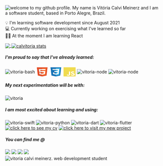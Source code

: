 
<div>    
  <img alt="welcome to my github profile. My name is Vitória Calvi Meinerz and I am a software student, based in Porto Alegre, Brazil." src="https://user-images.githubusercontent.com/95686401/167902558-665207dc-5203-48d0-aad3-6b1471d26f6f.png" /> 
</div>


💡   I'm learning software development since August 2021 <br>
💻 Currently working on exercising what I've learned so far <br>
  👩‍💻 At the moment I am learning React <br>


<!-- profile inf -->
<div style="display: inline-block">
<a href="https://github.com/calvitoria">
  <img align="center" width="400px" src="https://github-readme-stats.vercel.app/api?username=calvitoria&show_icons=true&title_color=af87ff&bg_color=22272e&icon_color=0ba2be&hide_border=true&theme=material-palenight&include_all_commits=true&count_private=false" />
</a> 
  
<a href="https://github.com/calvitoria">
  <img align="center" width="400px" src="https://github-readme-stats.vercel.app/api/top-langs/?username=calvitoria&bg_color=22272e&icon_color=0ba2be&title_color=af87ff&hide_border=true&layout=compact&theme=material-palenight" alt="calvitoria stats" />
</a>  
</div>

  <!-- about my journey as a web developer -->
  ##### I'm proud to say that I've already learned:
 <div style="display: inline_block">
    
  <img align="center" alt="vitoria-bash" height="30" width="40" src="https://cdn.jsdelivr.net/gh/devicons/devicon/icons/bash/bash-original.svg" /> 
  <img align="center" alt="vitoria-HTML" height="30" width="40" src="https://raw.githubusercontent.com/devicons/devicon/master/icons/html5/html5-original.svg"/>
  <img align="center" alt="vitoria-CSS" height="30" width="40" src="https://raw.githubusercontent.com/devicons/devicon/master/icons/css3/css3-original.svg"/>
  <img align="center" alt="vitoria-Js" height="30" width="40" src="https://raw.githubusercontent.com/devicons/devicon/master/icons/javascript/javascript-plain.svg"/>
   <img align="center" alt="vitoria-node" height="30" width="40" src="https://cdn.jsdelivr.net/gh/devicons/devicon/icons/nodejs/nodejs-original.svg" />
  <img align="center" alt="vitoria-node" height="30" width="40" src="https://cdn.jsdelivr.net/gh/devicons/devicon/icons/jest/jest-plain.svg" />
    
</div>
  

   ##### My next experimentation will be with:
<div style="display: inline_block">
  <img align="center" alt="vitoria" height="30" width="40" src="https://cdn.jsdelivr.net/gh/devicons/devicon/icons/react/react-original.svg" />
</div>
          
   ##### I am most excited about learning and using:
<div style="display: inline_block">
  
  <img align="center" alt="vitoria-swift" height="30" width="40" src="https://cdn.jsdelivr.net/gh/devicons/devicon/icons/swift/swift-original.svg" />
  <img align="center" alt="vitoria-python" height="30" width="40" src="https://cdn.jsdelivr.net/gh/devicons/devicon/icons/python/python-original.svg" />
  <img align="center" alt="vitoria-dart" height="30" width="40" src="https://cdn.jsdelivr.net/gh/devicons/devicon/icons/dart/dart-original.svg" />
  <img align="center" alt="vitoria-flutter" height="30" width="40" src="https://cdn.jsdelivr.net/gh/devicons/devicon/icons/flutter/flutter-original.svg" />  
  
</div>

<div>
  <a href="https://drive.google.com/file/d/1Ok_Pj80TydNqsgtM0OCv9yPoHrYwgxch/view?usp=sharing" target="_blank">
    <img width="250px" alt="click here to see my cv" src="https://user-images.githubusercontent.com/95686401/171937678-dc7af90d-0e1e-45b7-a4f8-ce363912a18b.png"></a> 
  <a href="https://github.com/calvitoria/calvitoria-sound" target="_blank">
    <img width="250px" alt="click here to visit my new project" src="https://user-images.githubusercontent.com/95686401/169899978-fffe94a4-ae82-4a65-b9cb-26d8f9e1664d.png"></a> 
</div> 

  
  ##### You can find me @
    
<div> 
  <a href="https://www.instagram.com/calvitoria/" target="_blank"><img src="https://img.shields.io/badge/-Instagram-%23E4405F?style=for-the-badge&logo=instagram&logoColor=white" target="_blank"></a>
  <a href = "mailto:calvi.vitoria@gmail.com"><img src="https://img.shields.io/badge/-Gmail-%23333?style=for-the-badge&logo=gmail&logoColor=white" target="_blank"></a>
  <a href="https://www.linkedin.com/in/calvitoria/" target="_blank"><img src="https://img.shields.io/badge/-LinkedIn-0ba2be?style=for-the-badge&logo=linkedin&logoColor=white" target="_blank"></a> 
  </a>
  <a href="https://calvitoria.github.io/" target="_blank"><img src="https://img.shields.io/badge/-Portfolio-af87ff?style=for-the-badge&logo=Github&logoColor=ffffff&link=calvitoria.github.io"></a> 
</div>
  
<div>
   <img align="center" alt="vitoria calvi meinerz. web development student" src="https://user-images.githubusercontent.com/95686401/167903521-a8aa4497-8873-4690-8311-b9b63c72c8e4.png" />
</div>   
